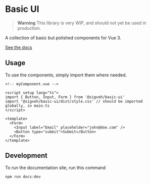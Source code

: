 # Basic UI

> **Warning**
> This library is very WIP, and should not yet be used in production.

A collection of basic but polished components for Vue 3.

[See the docs](https://basic-ui.sigveh.no/)

## Usage

To use the components, simply import them where needed.

```vue
<!-- myComponent.vue -->

<script setup lang="ts">
import { Button, Input, Form } from '@sigveh/basic-ui'
import '@sigveh/basic-ui/dist/style.css' // should be imported globally, in main.ts
</script>

<template>
  <Form>
    <Input label="Email" placeholder="john@doe.com" />
    <Button type="submit">Submit</Button>
  </Form>
</template>
```

## Development

To run the documentation site, run this command

```
npm run docs:dev
```
